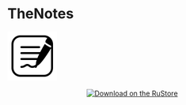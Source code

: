 # TheNotes
![App logo](logo.png)


<p align="center">
  <a href="https://www.rustore.ru/catalog/app/com.example.TheNotes">
    <img alt="Download on the RuStore" title="RuStore" src="https://www.rustore.ru/help/icons/logo-monochrome-dark.png" width="140">
  </a>
</p>
  
